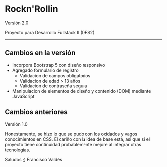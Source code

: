 # Rockn'Rollin
Versión 2.0

Proyecto para Desarrollo Fullstack II (DFS2)

---


## Cambios en la versión

- Incorpora Bootstrap 5 con diseño responsivo
- Agregado formulario de registro
  - Validacion de campos obligatorios
  - Validacion de edad > 13 años
  - Validacion de contraseña segura
- Manipulacion de elementos de diseño y contenido (DOM) mediante JavaScript




## Cambios anteriores

Versión 1.0

Honestamente, se hizo lo que se pudo con los oxidados y vagos conocimientos en CSS.
El cariño con la idea de base está, asi que si el proyecto tiene continuidad probablemente mejore al integrar otras tecnologías.

Saludos ;)
Francisco Valdés

